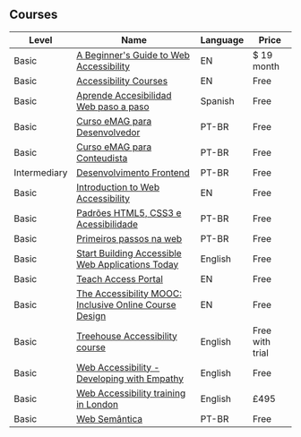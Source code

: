 ## Courses

| Level | Name | Language | Price |
| --- | --- | --- | --- |
|Basic| [A Beginner's Guide to Web Accessibility](https://webdesign.tutsplus.com/categories/web-accessibility/courses)|EN| $ 19 month
|Basic| [Accessibility Courses](https://github.com/mgifford/a11y-courses)|EN| Free
|Basic| [Aprende Accesibilidad Web paso a paso](https://www.udemy.com/aprende-accesibilidad-web-paso-a-paso/) | Spanish | Free
|Basic| [Curso eMAG para Desenvolvedor](http://emag.governoeletronico.gov.br/cursodesenvolvedor/)| PT-BR | Free
|Basic| [Curso eMAG para Conteudista](http://emag.governoeletronico.gov.br/cursoconteudista/)| PT-BR | Free
|Intermediary|[Desenvolvimento Frontend](https://cursos.timtec.com.br/course/desenvolvimento-de-front-end/intro)| PT-BR | Free
|Basic| [Introduction to Web Accessibility](https://webaccessibility.withgoogle.com/course)|EN| Free |
|Basic| [Padrões HTML5, CSS3 e Acessibilidade](http://www.w3c.br/Cursos/PadroesWebAcessibilidade)| PT-BR | Free |
|Basic| [Primeiros passos na web](https://github.com/VaiNaWeb/primeiros-passos-na-web)| PT-BR | Free
|Basic| [Start Building Accessible Web Applications Today](https://egghead.io/courses/start-building-accessible-web-applications-today)| English | Free
|Basic| [Teach Access Portal](https://teachaccess.github.io/tutorial/)|EN|Free
|Basic| [The Accessibility MOOC: Inclusive Online Course Design](http://accessibility.mrooms.net/#a11y)|EN| Free
|Basic| [Treehouse Accessibility course](https://teamtreehouse.com/library/accessibility) | English | Free with trial
|Basic| [Web Accessibility - Developing with Empathy](https://www.udacity.com/course/web-accessibility--ud891) | English | Free
|Basic| [Web Accessibility training in London](https://www.webcredible.com/training/web-accessibility-training/)| English | £495|
|Basic| [Web Semântica](http://www.w3c.br/Cursos/WebSemantica)|PT-BR| Free |
